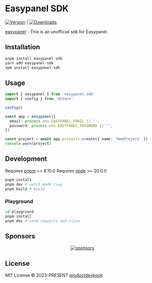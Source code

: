 # Easypanel SDK

<span><a href="https://www.npmjs.com/package/easypanel-sdk "><img src="https://img.shields.io/npm/v/easypanel-sdk?style=flat&colorA=18181B&colorB=28CF8D" alt="Version"></a> </span> | <span> <a href="https://www.npmjs.com/package/easypanel-sdk"> <img src="https://img.shields.io/npm/dm/easypanel-sdk?style=flat&colorA=18181B&colorB=28CF8D" alt="Downloads"> </a> </span>

[easypanel](https://easypanel.io) - This is an unofficial sdk for Easypanel.


## Installation

```bash
pnpm install easypanel-sdk
yarn add easypanel-sdk
npm install easypanel-sdk
```


## Usage

```ts
import { easypanel } from 'easypanel-sdk'
import { config } from 'dotenv'

config()

const app = easypanel({
  email: process.env.EASYPANEL_EMAIL || '',
  password: process.env.EASYPANEL_PASSWORD || '',
})

const project = await app.projects.create({ name: 'NewProject' })
console.warn(project)
```

## Development

Requires [pnpm](https://pnpm.js.org/) >= 8.10.0
Requires [node](https://nodejs.org/en/) >= 20.0.0

```bash
pnpm install
pnpm dev # watch mode tsup
pnpm build # build
```

### Playground

```bash
cd playground
pnpm install
pnpm dev # send requests and close
```

## Sponsors

<p align="center">
  <a href="https://cdn.jsdelivr.net/gh/oku-ui/static/sponsors/sponsors.svg">
    <img alt="sponsors" src='https://cdn.jsdelivr.net/gh/oku-ui/static/sponsors/sponsors.svg'/>
  </a>
</p>


## License

MIT License © 2023-PRESENT [productdevbook](https://github.com/productdevbook)